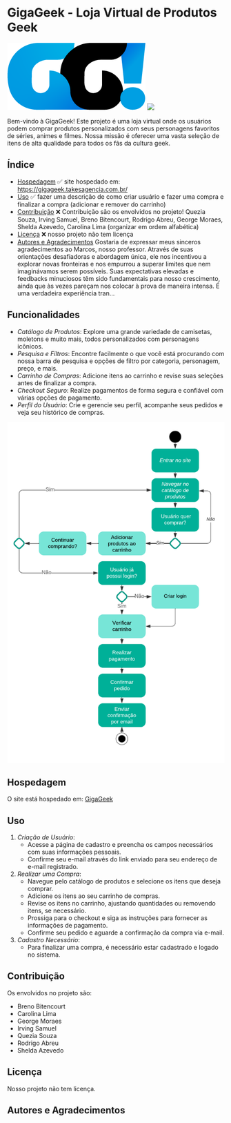 # GigaGeek - Loja Virtual de Produtos Geek

![GigaGeek Logo](./cdn/shop/files/logo.png "Logo")
<img src="https://gigageek.takesagencia.com.br/cdn/shop/files/Debug_Style_1_380x2e79.png">

Bem-vindo à GigaGeek! Este projeto é uma loja virtual onde os usuários podem comprar produtos personalizados com seus personagens favoritos de séries, animes e filmes. Nossa missão é oferecer uma vasta seleção de itens de alta qualidade para todos os fãs da cultura geek.

## Índice

- [Hospedagem](#hospedagem) ✅ site hospedado em: https://gigageek.takesagencia.com.br/
- [Uso](#uso) ✅ fazer uma descrição de como criar usuário e fazer uma compra e finalizar a compra (adicionar e remover do carrinho)
- [Contribuição](#contribuição) ❌ Contribuição são os envolvidos no projeto! Quezia Souza, Irving Samuel, Breno Bitencourt, Rodrigo Abreu, George Moraes, Shelda Azevedo, Carolina Lima (organizar em ordem alfabética)
- [Licença](#licença) ❌ nosso projeto não tem licença
- [Autores e Agradecimentos](#autores-e-agradecimentos) Gostaria de expressar meus sinceros agradecimentos ao Marcos, nosso professor. Através de suas orientações desafiadoras e abordagem única, ele nos incentivou a explorar novas fronteiras e nos empurrou a superar limites que nem imaginávamos serem possíveis. Suas expectativas elevadas e feedbacks minuciosos têm sido fundamentais para nosso crescimento, ainda que às vezes pareçam nos colocar à prova de maneira intensa. É uma verdadeira experiência tran...

## Funcionalidades

- *Catálogo de Produtos*: Explore uma grande variedade de camisetas, moletons e muito mais, todos personalizados com personagens icônicos.
- *Pesquisa e Filtros*: Encontre facilmente o que você está procurando com nossa barra de pesquisa e opções de filtro por categoria, personagem, preço, e mais.
- *Carrinho de Compras*: Adicione itens ao carrinho e revise suas seleções antes de finalizar a compra.
- *Checkout Seguro*: Realize pagamentos de forma segura e confiável com várias opções de pagamento.
- *Perfil do Usuário*: Crie e gerencie seu perfil, acompanhe seus pedidos e veja seu histórico de compras.

![Esquema](./assets/img/Diagrama%20de%20atividade.png)
  
## Hospedagem

O site está hospedado em: [GigaGeek](https://gigageek.takesagencia.com.br/ "Diagrama")

## Uso

1. *Criação de Usuário*:
   - Acesse a página de cadastro e preencha os campos necessários com suas informações pessoais.
   - Confirme seu e-mail através do link enviado para seu endereço de e-mail registrado.
2. *Realizar uma Compra*:
   - Navegue pelo catálogo de produtos e selecione os itens que deseja comprar.
   - Adicione os itens ao seu carrinho de compras.
   - Revise os itens no carrinho, ajustando quantidades ou removendo itens, se necessário.
   - Prossiga para o checkout e siga as instruções para fornecer as informações de pagamento.
   - Confirme seu pedido e aguarde a confirmação da compra via e-mail.
3. *Cadastro Necessário*:
   - Para finalizar uma compra, é necessário estar cadastrado e logado no sistema.

## Contribuição

Os envolvidos no projeto são:
- Breno Bitencourt
- Carolina Lima
- George Moraes
- Irving Samuel
- Quezia Souza
- Rodrigo Abreu
- Shelda Azevedo

## Licença

Nosso projeto não tem licença.

## Autores e Agradecimentos
